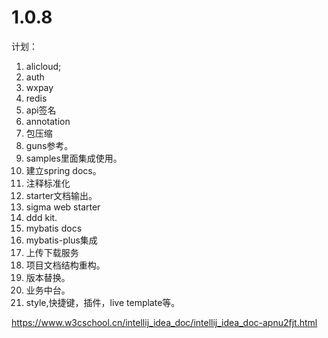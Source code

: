 # 1.0.8

计划：
1. alicloud;
2. auth
3. wxpay
4. redis
5. api签名
6. annotation
7. 包压缩
8. guns参考。
9. samples里面集成使用。
10. 建立spring docs。
11. 注释标准化
12. starter文档输出。
13. sigma web starter
14. ddd kit.
15. mybatis docs
16. mybatis-plus集成
17. 上传下载服务
18. 项目文档结构重构。
19. 版本替换。
20. 业务中台。
21. style,快捷键，插件，live template等。

https://www.w3cschool.cn/intellij_idea_doc/intellij_idea_doc-apnu2fjt.html